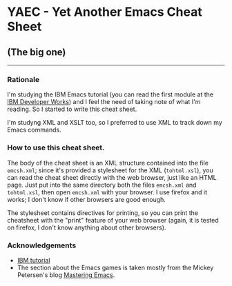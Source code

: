 # YAEC - Yet Another Emacs Cheat Sheet

## (The big one)

<hr/>


### Rationale

I'm studying the IBM Emacs tutorial (you can read the first module at
the [IBM Developer Works][1]) and I feel the need of taking note of
what I'm reading. So I started to write this cheat sheet.

[1]: https://www.ibm.com/developerworks/aix/tutorials/au-emacs1/index.html

I'm studyng XML and XSLT too, so I preferred to use XML to track down
my Emacs commands.


### How to use this cheat sheet.

The body of the cheat sheet is an XML structure contained into the
file `emcsh.xml`; since it's provided a stylesheet for the XML
(`tohtml.xsl`), you can read the cheat sheet directly with the web
browser, just like an HTML page. Just put into the same directory both
the files `emcsh.xml` and `tohtml.xsl`, then open `emcsh.xml` with
your browser. I use firefox and it works; I don't know if other
browsers are good enough.

The stylesheet contains directives for printing, so you can print the
cheatsheet with the "print" feature of your web browser (again, it is
tested on firefox, I don't know anything about other browsers).


### Acknowledgements

* [IBM tutorial][ibmt]
* The section about the Emacs games is taken mostly from the Mickey Petersen's blog [Mastering Emacs][mastemcs].

[ibmt]: https://www.ibm.com/developerworks/aix/tutorials/au-emacs1/index.html
[mastemcs]: https://www.masteringemacs.org/article/fun-games-in-emacs